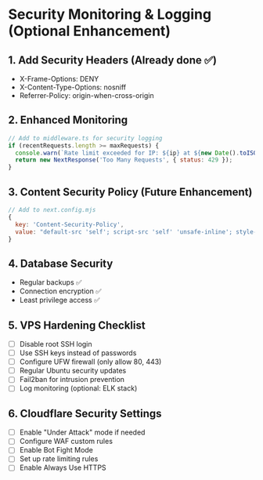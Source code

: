 # Security Monitoring & Logging (Optional Enhancement)

## 1. Add Security Headers (Already done ✅)
- X-Frame-Options: DENY
- X-Content-Type-Options: nosniff
- Referrer-Policy: origin-when-cross-origin

## 2. Enhanced Monitoring
```javascript
// Add to middleware.ts for security logging
if (recentRequests.length >= maxRequests) {
  console.warn(`Rate limit exceeded for IP: ${ip} at ${new Date().toISOString()}`);
  return new NextResponse('Too Many Requests', { status: 429 });
}
```

## 3. Content Security Policy (Future Enhancement)
```javascript
// Add to next.config.mjs
{
  key: 'Content-Security-Policy',
  value: "default-src 'self'; script-src 'self' 'unsafe-inline'; style-src 'self' 'unsafe-inline';",
}
```

## 4. Database Security
- Regular backups ✅
- Connection encryption ✅
- Least privilege access ✅

## 5. VPS Hardening Checklist
- [ ] Disable root SSH login
- [ ] Use SSH keys instead of passwords
- [ ] Configure UFW firewall (only allow 80, 443)
- [ ] Regular Ubuntu security updates
- [ ] Fail2ban for intrusion prevention
- [ ] Log monitoring (optional: ELK stack)

## 6. Cloudflare Security Settings
- [ ] Enable "Under Attack" mode if needed
- [ ] Configure WAF custom rules
- [ ] Enable Bot Fight Mode
- [ ] Set up rate limiting rules
- [ ] Enable Always Use HTTPS
